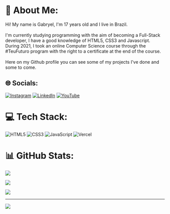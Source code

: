 # 💫 About Me:

Hi! My name is Gabryel, I'm 17 years old and I live in Brazil.<br><br> I'm currently studying programming with the aim of becoming a Full-Stack developer, I have a good knowledge of HTML5, CSS3 and Javascript. <br>During 2021, I took an online Computer Science course through the #TeuFuturo program with the right to a certificate at the end of the course. <br><br>Here on my Github profile you can see some of my projects I've done and some to come. 

## 🌐 Socials:

[![Instagram](https://img.shields.io/badge/Instagram-%23E4405F.svg?logo=Instagram&logoColor=white)](https://instagram.com/https://instagram.com/gabryel_dn1?igshid=YmMyMTA2M2Y=) [![LinkedIn](https://img.shields.io/badge/LinkedIn-%230077B5.svg?logo=linkedin&logoColor=white)](https://linkedin.com/in/https://www.linkedin.com/in/gabryel-neves) [![YouTube](https://img.shields.io/badge/YouTube-%23FF0000.svg?logo=YouTube&logoColor=white)](https://youtube.com/c/https://youtube.com/@Gabuaabu) 

# 💻 Tech Stack:

![HTML5](https://img.shields.io/badge/html5-%23E34F26.svg?style=for-the-badge&logo=html5&logoColor=white) ![CSS3](https://img.shields.io/badge/css3-%231572B6.svg?style=for-the-badge&logo=css3&logoColor=white) ![JavaScript](https://img.shields.io/badge/javascript-%23323330.svg?style=for-the-badge&logo=javascript&logoColor=%23F7DF1E) ![Vercel](https://img.shields.io/badge/vercel-%23000000.svg?style=for-the-badge&logo=vercel&logoColor=white)

# 📊 GitHub Stats:

![](https://github-readme-stats.vercel.app/api?username=Gabuabuu&theme=dark&hide_border=false&include_all_commits=true&count_private=true)<br/>

![](https://github-readme-streak-stats.herokuapp.com/?user=Gabuabuu&theme=dark&hide_border=false)<br/>

![](https://github-readme-stats.vercel.app/api/top-langs/?username=Gabuabuu&theme=dark&hide_border=false&include_all_commits=true&count_private=true&layout=compact)

---

[![](https://visitcount.itsvg.in/api?id=Gabuabuu&icon=8&color=0)](https://visitcount.itsvg.in)

<!-- Proudly created with GPRM ( https://gprm.itsvg.in ) -->


